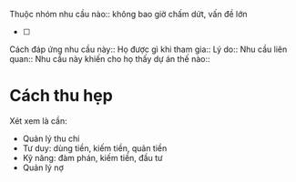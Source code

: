 Thuộc nhóm nhu cầu nào:: không bao giờ chấm dứt, vấn đề lớn

- [ ] 
Cách đáp ứng nhu cầu này:: 
Họ được gì khi tham gia:: 
Lý do:: 
Nhu cầu liên quan:: 
Nhu cầu này khiến cho họ thấy dự án thế nào:: 

# Cách thu hẹp
Xét xem là cần:
 - Quản lý thu chi
 - Tư duy: dùng tiền, kiếm tiền, quản tiền
 - Kỹ năng: đàm phán, kiếm tiền, đầu tư
 - Quản lý nợ
